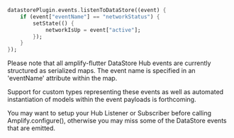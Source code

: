 ```dart
datastorePlugin.events.listenToDataStore((event) {
    if (event["eventName"] == "networkStatus") {
        setState(() {
            networkIsUp = event["active"];
        });
    }
});
```

<amplify-callout>

Please note that all amplify-flutter DataStore Hub events are currently structured as serialized maps.  The event name is specified in an 'eventName' attribute within the map.

Support for custom types representing these events as well as automated instantiation of models within the event payloads is forthcoming.  

</amplify-callout>

<amplify-callout>

You may want to setup your Hub Listener or Subscriber before calling Amplify.configure(), otherwise you may miss some of the DataStore events that are emitted.

</amplify-callout>
